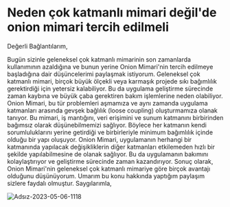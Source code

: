 # Neden çok katmanlı mimari değil'de onion mimari tercih edilmeli 
Değerli Bağlantılarım,

Bugün sizinle geleneksel çok katmanlı mimarinin son zamanlarda kullanımının azaldığına ve bunun yerine 
Onion Mimari'nin tercih edilmeye başladığına dair düşüncelerimi paylaşmak istiyorum.
Geleneksel çok katmanlı mimari, birçok büyük ölçekli veya karmaşık projede sıkı bağımlılık gerektirdiği için yetersiz kalabiliyor. 
Bu da uygulama geliştirme sürecinde zaman kaybına ve büyük çaba gerektiren bakım işlemlerine neden olabiliyor.
Onion Mimari, bu tür problemleri aşmamıza ve aynı zamanda uygulama katmanları arasında gevşek bağlılık (loose coupling) oluşturmamıza olanak tanıyor. 
Bu mimari, iş mantığını, veri erişimini ve sunum katmanını birbirinden bağımsız olarak düşünebilmemizi sağlıyor. 
Böylece her katmanın kendi sorumluluklarını yerine getirdiği ve birbirleriyle minimum bağımlılık içinde olduğu bir yapı oluşuyor.
Onion Mimari, uygulamanın herhangi bir katmanında yapılacak değişikliklerin diğer katmanları etkilemeden 
hızlı bir şekilde yapılabilmesine de olanak sağlıyor. Bu da uygulamanın bakımını kolaylaştırıyor ve geliştirme sürecinde zaman kazandırıyor.
Sonuç olarak, Onion Mimari'nin geleneksel çok katmanlı mimariye göre birçok avantajı olduğunu düşünüyorum. 
Umarım bu konu hakkında yaptığım paylaşım sizlere faydalı olmuştur.
Saygılarımla,

![Adsız-2023-05-06-1118](https://user-images.githubusercontent.com/113437788/236707195-fdf82926-0f5b-48b4-b0fd-72b3c49e0088.png)





